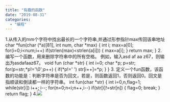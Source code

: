 ```yaml
---
title: "有趣的函数"
date: "2019-08-31"
categories: 
  - "编程"
---
```


1.从传入的mm个字符中找出最长的一个字符串,并通过形参指针max传回该串地址 char \*fun(char (\*a)\[81\], int num, char \*max) { int i; max=a\[0\]; for(i=0;i<num;i++) if(strlen(max)<strlen(a\[i\])) { max=a\[i\]; } return max; } 2.编写一个函数，用来删除字符串中的所有空格。 例如，输入asd af aa z67，则输出为asdafaaz67。 void fun (char \*str) { int i=0; char \*p; p=str; for(p=str;\*p!='\\0';p++) { if(\*p!=' ') str\[i++\]=\*p; } } 3. 定义一个fun函数，该函数的功能是：判断字符串是否为回文，若是，则函数返回1，否则返回0。回文是指顺读和倒读都一样的字符串。 int fun(char \*str) { int i=0,n,flag=1; while(str\[i\]) i++; i--; for(n=0;n<i;n++,i--) if(str\[i\]!=str\[n\]) { flag=0; break; } return flag; } 4.![](images/3402FE0B@1B3AD54B.FADE695D-300x165.png)
